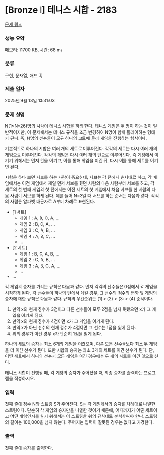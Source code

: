 # [Bronze I] 테니스 시합 - 2183 

[문제 링크](https://www.acmicpc.net/problem/2183) 

### 성능 요약

메모리: 11700 KB, 시간: 68 ms

### 분류

구현, 문자열, 애드 혹

### 제출 일자

2025년 9월 13일 13:31:03

### 문제 설명

<p>N(1≤N≤26)명의 사람이 테니스 시합을 하려 한다. 테니스 게임은 두 명이 하는 것이 일반적이지만, 이 문제에서는 테니스 규칙을 조금 변경하여 N명이 함께 플레이하는 형태가 된다. 즉, N명의 선수들이 모두 하나의 코트에 올라 게임을 진행하는 형식이다.</p>

<p>기본적으로 하나의 시합은 여러 개의 세트로 이루어진다. 각각의 세트는 다시 여러 개의 게임으로 이루어진다. 각각의 게임은 다시 여러 개의 턴으로 이루어진다. 즉 게임에서 이기기 위해서는 먼저 턴을 이기고, 이를 통해 게임을 이긴 뒤, 다시 이를 통해 세트를 이기면 된다.</p>

<p>시합을 하다 보면 서브를 하는 사람이 중요한데, 서브는 각 턴에서 순서대로 하고, 각 게임에서는 이전 게임에서 제일 먼저 서브를 했던 사람의 다음 사람부터 서브를 하고, 각 세트의 첫 번째 게임의 첫 턴에서는 이전 세트의 첫 게임에서 처음 서브를 한 사람의 다음 사람이 서브를 하게 된다. 예를 들어 N=3일 때 서브를 하는 순서는 다음과 같다. 각각의 사람은 알파벳 대문자로 A부터 차례로 표현된다.</p>

<ul>
	<li>[1 세트]
	<ul>
		<li>게임 1 : A, B, C, A, …</li>
		<li>게임 2 : B, C, A, …</li>
		<li>게임 3 : C, A, B, …</li>
		<li>게임 4 : A, B, C, …</li>
		<li>…</li>
	</ul>
	</li>
	<li>[2 세트]
	<ul>
		<li>게임 1 : B, C, A, B, …</li>
		<li>게임 2 : C, A, B, …</li>
		<li>게임 3 : A, B, C, A, …</li>
		<li>…</li>
	</ul>
	</li>
	<li>…</li>
</ul>

<p>각 게임의 승자를 가리는 규칙은 다음과 같다. 먼저 각각의 선수들은 0점에서 각 게임을 시작하게 된다. 각 선수들이 하나의 턴에서 이길 경우, 그 선수의 점수의 변화 및 게임의 승자에 대한 규칙은 다음과 같다. 규칙의 우선순위는 (1) > (2) > (3) > (4) 순서이다.</p>

<ol>
	<li>만약 x의 현재 점수가 3점이고 다른 선수들이 모두 2점을 넘지 못했으면 x가 그 게임을 이기게 된다.</li>
	<li>만약 x의 현재 점수가 4점이면 x가 그 게임을 이기게 된다.</li>
	<li>만약 x가 아닌 선수의 현재 점수가 4점이면 그 선수는 1점을 잃게 된다.</li>
	<li>위의 경우가 아닌 경우 x가 단순히 1점을 얻게 된다.</li>
</ol>

<p>하나의 세트의 승자는 최소 6개의 게임을 이겼으며, 다른 모든 선수들보다 최소 두 게임을 더 이긴 선수가 된다. 또한 시합의 승자는 최소 3개의 세트를 이긴 선수가 된다. 단, 어떤 세트에서 하나의 선수가 모든 게임을 이긴 경우에는 두 개의 세트를 이긴 것으로 친다.</p>

<p>테니스 시합이 진행될 때, 각 게임의 승자가 주어졌을 때, 최종 승자를 출력하는 프로그램을 작성하시오.</p>

### 입력 

 <p>첫째 줄에 정수 N와 스트링 S가 주어진다. S는 각 게임에서의 승자를 차례대로 나열한 스트링이다. 단순히 각 게임의 승자만을 나열한 것이기 때문에, 어디까지가 어떤 세트이고 어떤 게임인지를 알기 위해서는 이 스트링을 위의 규칙대로 분석하여야 한다. 스트링의 길이는 100,000을 넘지 않는다. 주어지는 입력이 잘못된 경우는 없다고 가정한다.</p>

### 출력 

 <p>첫째 줄에 승자를 출력한다.</p>

